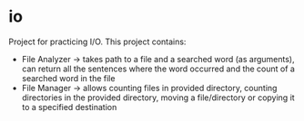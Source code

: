 # io
Project for practicing I/O. This project contains:
- File Analyzer -> takes path to a file and a searched word (as arguments), can return all the sentences where the word occurred and the count of a searched word in the file
- File Manager -> allows counting files in provided directory, counting directories in the provided directory, moving a file/directory or copying it to a specified destination
